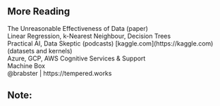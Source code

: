 ## More Reading

<div style="text-align: left">
The Unreasonable Effectiveness of Data (paper)<br/>
Linear Regression, k-Nearest Neighbour, Decision Trees<br/>
Practical AI, Data Skeptic (podcasts)
[kaggle.com](https://kaggle.com) (datasets and kernels)<br/>
Azure, GCP, AWS Cognitive Services & Support<br/>
Machine Box<br/>
</div>

<footer>@brabster | https://tempered.works</footer>

Note:
 - 
 